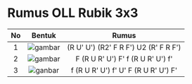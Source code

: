 # Rumus OLL Rubik 3x3

| No | Bentuk | Rumus | 
|:--:|:--:|:--:|
| 1 | ![gambar](https://github.com/FII14/rumus-oll-rubik-3x3/blob/main/gambar/20230812_115719.jpg) | (R U' U') (R2' F R F') U2 (R' F R F') |
| 2 | ![gambar](https://github.com/FII14/rumus-oll-rubik-3x3/blob/main/gambar/20230812_115905.jpg) | F (R U R' U') F' f (R U R' U') f' |
| 3 | ![ganbar](https://github.com/FII14/rumus-oll-rubik-3x3/blob/main/gambar/20230812_094526.jpg) | f (R U R' U') f' U' F (R U R' U') F'|
